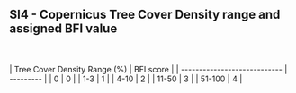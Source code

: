 ## SI4 - Copernicus Tree Cover Density range and assigned BFI value
\
\
| Tree Cover Density Range (%) | BFI score |
| ---------------------------- | --------- |
| 0                            | 0         |
| 1-3                          | 1         |
| 4-10                         | 2         |
| 11-50                        | 3         |
| 51-100                       | 4         |
